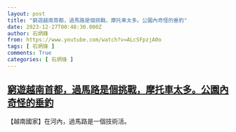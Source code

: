 ```yaml
---
layout: post
title: "窮遊越南首都，過馬路是個挑戰，摩托車太多。公園內奇怪的垂釣"
date: 2023-12-27T00:48:30.000Z
author: 石炳鋒
from: https://www.youtube.com/watch?v=ALcSFpzjA0o
tags: [ 石炳锋 ]
comments: True
categories: [ 石炳锋 ]
---
```

<!--1703638110000-->
[窮遊越南首都，過馬路是個挑戰，摩托車太多。公園內奇怪的垂釣](https://www.youtube.com/watch?v=ALcSFpzjA0o)
------

<div>
【越南國家】在河內，過馬路是一個技術活。
</div>
